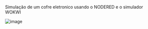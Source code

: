 Simulação de um cofre eletronico usando o NODERED e o simulador WOKWI

![image](https://github.com/AlvesAlbano/CofreWokwi/assets/148901882/e6e611b5-2696-40e6-a64b-6f2c10ec7fdb)
